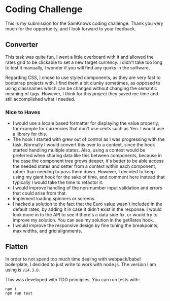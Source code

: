 # Coding Challenge

This is my submission for the SamKnows coding challenge. Thank you very much for the opportunity, and I look forward to your feedback.

## Converter

This task was quite fun, I went a little overboard with it and allowed the rates grid to be clickable to set a new target currency. I didn't take too long to test it manually, I wonder if you will find any quirks in the software.

Regarding CSS, I chose to use styled components, as they are very fast to bootstrap projects with. I find them a bit clunky sometimes, as opposed to using classnames which can be changed without changing the semantic meaning of tags. However, I think for this project they saved me time and still accomplished what I needed.

### Nice to Haves

- I would use a locale based formatter for displaying the value properly, for example for currencies that don't use cents such as Yen. I would use a library for this.
- The hook I started with grew out of control as I was progressing with the task. Normally I would convert this over to a context, since the hook started handling multiple states. Also, using a context would be preferred when sharing data like this between components, because in the case the component tree grows deeper, it's better to be able access the needed states and setter from a context within each component, rather than needing to pass them down. However, I decided to keep using my giant hook for the sake of time, and comment here instead that typically I would take the time to refactor it.
- I would improve handling of the non-number input validation and errors that could arise from that.
- Implement loading spinners or screens.
- I hacked a solution to the fact that the Euro value wasn't included in the default rates, by adding it in case it didn't exist in the response. I would look more in to the API to see if there's a data side fix, or would try to improve my solution. You can see my solution in the getRates hook.
- I would improve the responsive design by fine tuning the breakpoints, max widths, and grid alignments.

## Flatten

In order to not spend too much time dealing with webpack/babel boilerplate, I decided to just write to work with node.js. The version I am using is `v14.3.0`.

This was developed with TDD principles. You can run tests with:

```
npm i
npm run test
```
